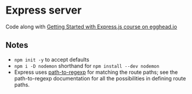 # Express server

Code along with [Getting Started with Express.js course on egghead.io](https://egghead.io/lessons/node-js-create-a-basic-server-with-express)

## Notes

- `npm init -y` to accept defaults
- `npm i -D nodemon` shorthand for `npm install --dev nodemon`
- Express uses [path-to-regexp](https://www.npmjs.com/package/path-to-regexp) for matching the route paths; see the path-to-regexp documentation for all the possibilities in defining route paths.
